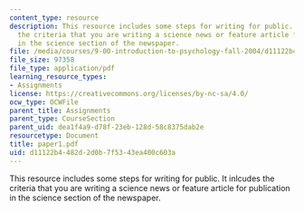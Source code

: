 ```yaml
---
content_type: resource
description: This resource includes some steps for writing for public. It inlcudes
  the criteria that you are writing a science news or feature article for publication
  in the science section of the newspaper.
file: /media/courses/9-00-introduction-to-psychology-fall-2004/d11122b4482d2d0b7f5343ea400c603a_paper1.pdf
file_size: 97358
file_type: application/pdf
learning_resource_types:
- Assignments
license: https://creativecommons.org/licenses/by-nc-sa/4.0/
ocw_type: OCWFile
parent_title: Assignments
parent_type: CourseSection
parent_uid: dea1f4a9-d78f-23eb-128d-58c8375dab2e
resourcetype: Document
title: paper1.pdf
uid: d11122b4-482d-2d0b-7f53-43ea400c603a
---
```

This resource includes some steps for writing for public. It inlcudes the criteria that you are writing a science news or feature article for publication in the science section of the newspaper.